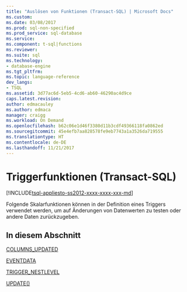 ```yaml
---
title: "Auslösen von Funktionen (Transact-SQL) | Microsoft Docs"
ms.custom: 
ms.date: 03/08/2017
ms.prod: sql-non-specified
ms.prod_service: sql-database
ms.service: 
ms.component: t-sql|functions
ms.reviewer: 
ms.suite: sql
ms.technology:
- database-engine
ms.tgt_pltfrm: 
ms.topic: language-reference
dev_langs:
- TSQL
ms.assetid: 3d77ac6d-5eb5-4cd6-ab60-46290ac4d9ce
caps.latest.revision: 
author: edmacauley
ms.author: edmaca
manager: craigg
ms.workload: On Demand
ms.openlocfilehash: b62c06e1d46f3380d11b3cdf49366118fa0862ed
ms.sourcegitcommit: 45e4efb7aa828578fe9eb7743a1a3526da719555
ms.translationtype: HT
ms.contentlocale: de-DE
ms.lasthandoff: 11/21/2017
---
```

# <a name="trigger-functions-transact-sql"></a>Triggerfunktionen (Transact-SQL)
[!INCLUDE[tsql-appliesto-ss2012-xxxx-xxxx-xxx-md](../../includes/tsql-appliesto-ss2012-xxxx-xxxx-xxx-md.md)]

  Folgende Skalarfunktionen können in der Definition eines Triggers verwendet werden, um auf Änderungen von Datenwerten zu testen oder andere Daten zurückzugeben.  
  
## <a name="in-this-section"></a>In diesem Abschnitt  
 [COLUMNS_UPDATED](../../t-sql/functions/columns-updated-transact-sql.md)  
  
 [EVENTDATA](../../t-sql/functions/eventdata-transact-sql.md)  
  
 [TRIGGER_NESTLEVEL](../../t-sql/functions/trigger-nestlevel-transact-sql.md)  
  
 [UPDATE()](../../t-sql/functions/update-trigger-functions-transact-sql.md)  
  
  
